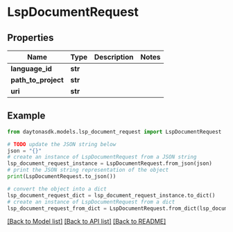 # LspDocumentRequest


## Properties

Name | Type | Description | Notes
------------ | ------------- | ------------- | -------------
**language_id** | **str** |  | 
**path_to_project** | **str** |  | 
**uri** | **str** |  | 

## Example

```python
from daytonasdk.models.lsp_document_request import LspDocumentRequest

# TODO update the JSON string below
json = "{}"
# create an instance of LspDocumentRequest from a JSON string
lsp_document_request_instance = LspDocumentRequest.from_json(json)
# print the JSON string representation of the object
print(LspDocumentRequest.to_json())

# convert the object into a dict
lsp_document_request_dict = lsp_document_request_instance.to_dict()
# create an instance of LspDocumentRequest from a dict
lsp_document_request_from_dict = LspDocumentRequest.from_dict(lsp_document_request_dict)
```
[[Back to Model list]](../README.md#documentation-for-models) [[Back to API list]](../README.md#documentation-for-api-endpoints) [[Back to README]](../README.md)


